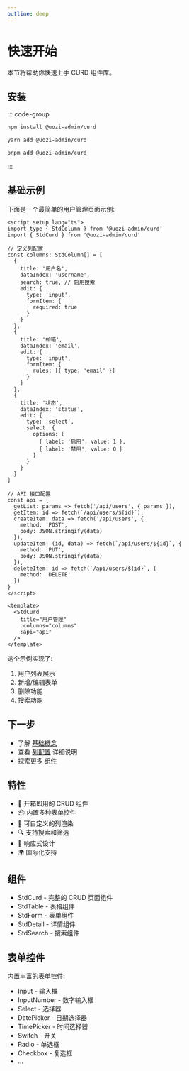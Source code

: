 ```yaml
---
outline: deep
---
```


# 快速开始

本节将帮助你快速上手 CURD 组件库。

## 安装

::: code-group
```bash [npm]
npm install @uozi-admin/curd
```

```bash [yarn]
yarn add @uozi-admin/curd
```

```bash [pnpm]
pnpm add @uozi-admin/curd
```
:::

## 基础示例

下面是一个最简单的用户管理页面示例:

```vue
<script setup lang="ts">
import type { StdColumn } from '@uozi-admin/curd'
import { StdCurd } from '@uozi-admin/curd'

// 定义列配置
const columns: StdColumn[] = [
  {
    title: '用户名',
    dataIndex: 'username',
    search: true, // 启用搜索
    edit: {
      type: 'input',
      formItem: {
        required: true
      }
    }
  },
  {
    title: '邮箱',
    dataIndex: 'email',
    edit: {
      type: 'input',
      formItem: {
        rules: [{ type: 'email' }]
      }
    }
  },
  {
    title: '状态',
    dataIndex: 'status',
    edit: {
      type: 'select',
      select: {
        options: [
          { label: '启用', value: 1 },
          { label: '禁用', value: 0 }
        ]
      }
    }
  }
]

// API 接口配置
const api = {
  getList: params => fetch('/api/users', { params }),
  getItem: id => fetch(`/api/users/${id}`),
  createItem: data => fetch('/api/users', {
    method: 'POST',
    body: JSON.stringify(data)
  }),
  updateItem: (id, data) => fetch(`/api/users/${id}`, {
    method: 'PUT',
    body: JSON.stringify(data)
  }),
  deleteItem: id => fetch(`/api/users/${id}`, {
    method: 'DELETE'
  })
}
</script>

<template>
  <StdCurd
    title="用户管理"
    :columns="columns"
    :api="api"
  />
</template>
```

这个示例实现了:

1. 用户列表展示
2. 新增/编辑表单
3. 删除功能
4. 搜索功能

## 下一步

- 了解 [基础概念](./basic-concepts.md)
- 查看 [列配置](./core/column.md) 详细说明
- 探索更多 [组件](./components/std-curd.md)

## 特性

- 🚀 开箱即用的 CRUD 组件
- 📦 内置多种表单控件
- 🎨 可自定义的列渲染
- 🔍 支持搜索和筛选
- 📱 响应式设计
- 🌍 国际化支持

## 组件

- StdCurd - 完整的 CRUD 页面组件
- StdTable - 表格组件
- StdForm - 表单组件
- StdDetail - 详情组件
- StdSearch - 搜索组件

## 表单控件

内置丰富的表单控件:

- Input - 输入框
- InputNumber - 数字输入框
- Select - 选择器
- DatePicker - 日期选择器
- TimePicker - 时间选择器
- Switch - 开关
- Radio - 单选框
- Checkbox - 复选框
- ...
